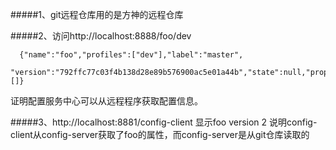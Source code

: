 #####1、git远程仓库用的是方神的远程仓库

#####2、访问http://localhost:8888/foo/dev
       
      {"name":"foo","profiles":["dev"],"label":"master",
      "version":"792ffc77c03f4b138d28e89b576900ac5e01a44b","state":null,"propertySources":[]}

 证明配置服务中心可以从远程程序获取配置信息。
 
 
#####3、http://localhost:8881/config-client  显示foo version 2
说明config-client从config-server获取了foo的属性，而config-server是从git仓库读取的